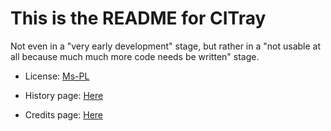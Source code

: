 This is the README for CITray
=============================

Not even in a "very early development" stage, but rather in a "not usable at all because much much more code needs be written" stage.

* License: [Ms-PL][mspl]
* History page: [Here][history]
* Credits page: [Here][credits]

  [mspl]: License.md "MS-Pl License"
  [history]: SRC/History.md "History"
  [credits]: SRC/Credits.md "Credits"